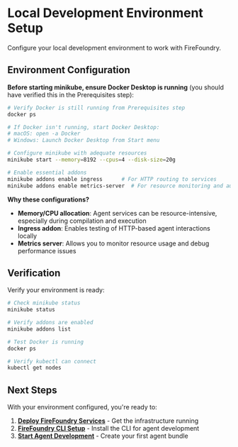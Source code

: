 # Local Development Environment Setup

Configure your local development environment to work with FireFoundry.

## Environment Configuration

**Before starting minikube, ensure Docker Desktop is running** (you should have verified this in the Prerequisites step):

```bash
# Verify Docker is still running from Prerequisites step
docker ps

# If Docker isn't running, start Docker Desktop:
# macOS: open -a Docker
# Windows: Launch Docker Desktop from Start menu

# Configure minikube with adequate resources
minikube start --memory=8192 --cpus=4 --disk-size=20g

# Enable essential addons
minikube addons enable ingress      # For HTTP routing to services
minikube addons enable metrics-server  # For resource monitoring and autoscaling

```

**Why these configurations?**

- **Memory/CPU allocation**: Agent services can be resource-intensive, especially during compilation and execution
- **Ingress addon**: Enables testing of HTTP-based agent interactions locally
- **Metrics server**: Allows you to monitor resource usage and debug performance issues

## Verification

Verify your environment is ready:

```bash
# Check minikube status
minikube status

# Verify addons are enabled
minikube addons list

# Test Docker is running
docker ps

# Verify kubectl can connect
kubectl get nodes
```

## Next Steps

With your environment configured, you're ready to:

1. **[Deploy FireFoundry Services](04-deployment.md)** - Get the infrastructure running
2. **[FireFoundry CLI Setup](05-ff-cli-setup.md)** - Install the CLI for agent development
3. **[Start Agent Development](06-agent-development.md)** - Create your first agent bundle
